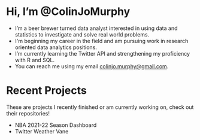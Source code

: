 # Hi, I’m @ColinJoMurphy
- I’m a beer brewer turned data analyst interested in using data and statistics to investigate and solve real world problems.
- I'm beginning my career in the field and am pursuing work in research oriented data analytics positions. 
- I’m currently learning the Twitter API and strengthening my proficiency with R and SQL.
- You can reach me using my email colinjo.murphy@gmail.com.

# Recent Projects
These are projects I recently finished or am currently working on, check out their repositories!
- NBA 2021-22 Season Dashboard
- Twitter Weather Vane

